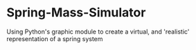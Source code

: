 Spring-Mass-Simulator
=====================

Using Python's graphic module to create a virtual, and 'realistic' representation of a spring system
